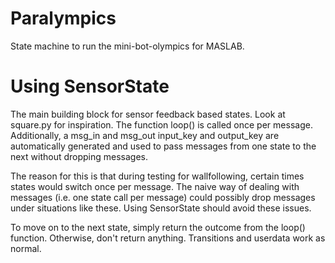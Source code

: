Paralympics
===========

State machine to run the mini-bot-olympics for MASLAB.

# Using SensorState

The main building block for sensor feedback based states. Look at square.py for inspiration. The function loop() is called once per message. Additionally, a msg_in and msg_out input_key and output_key are automatically generated and used to pass messages from one state to the next without dropping messages.

The reason for this is that during testing for wallfollowing, certain times states would switch once per message. The naive way of dealing with messages (i.e. one state call per message) could possibly drop messages under situations like these. Using SensorState should avoid these issues.

To move on to the next state, simply return the outcome from the loop() function. Otherwise, don't return anything. Transitions and userdata work as normal.
